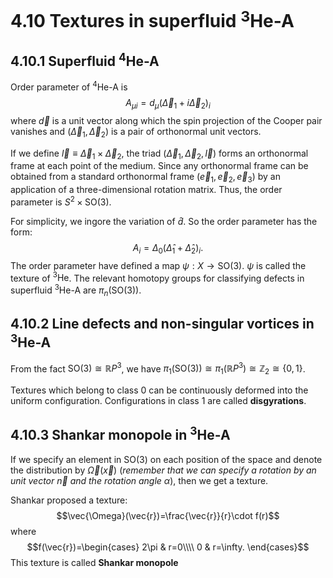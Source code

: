 # 4.10 Textures in superfluid $^3$He-A

## 4.10.1 Superfluid $^4$He-A

Order parameter of $^4$He-A is 
$$A_{\mu i}=d_\mu (\vec{\Delta}_1+i\vec{\Delta}_2)_i$$
where $\vec{d}$ is a unit vector along which the spin projection of the Cooper pair vanishes and $\left(\vec{\Delta}_1,\vec{\Delta}_2\right)$ is a pair of orthonormal unit vectors.

If we define $\vec{l}\equiv\vec{\Delta}_1\times\vec{\Delta}_2$, the triad $(\vec{\Delta}_1,\vec{\Delta}_2,\vec{l})$ forms an orthonormal frame at each point of the medium. Since any orthonormal frame can be obtained from a standard orthonormal frame $(\vec{e}_1,\vec{e}_2,\vec{e}_3)$ by an application of a three-dimensional rotation matrix. Thus, the order parameter is $S^2\times\text{SO(3)}$.

For simplicity, we ingore the variation of $\hat{d}$. So the order parameter has the form:
$$A_i=\Delta_0\left(\hat{\Delta}_1+\hat{\Delta}_2\right)_i.$$
The order parameter have defined a map $\psi:X\rightarrow\text{SO(3)}$. $\psi$ is called the texture of $^3\text{He}$. The relevant homotopy groups for classifying defects in superfluid $^3\text{He-A}$ are $\pi_n(\text{SO(3)})$.

## 4.10.2 Line defects and non-singular vortices in $^3$He-A

From the fact $\text{SO(3)}\cong\mathbb{R}P^3$, we have $\pi_1(\text{SO(3)})\cong\pi_1(\mathbb{R}P^3)\cong\mathbb{Z}_2\cong\{0,1\}$.

Textures which belong to class 0 can be continuously deformed into the uniform configuration. Configurations in class 1 are called **disgyrations**.

## 4.10.3 Shankar monopole in $^3$He-A
If we specify an element in $\text{SO(3)}$ on each position of the space and denote the distribution by $\vec{\Omega}\left(\vec{x}\right)$ (*remember that we can specify a rotation by an unit vector $\vec{n}$ and the rotation angle $\alpha$*), then we get a texture.

Shankar proposed a texture:
$$\vec{\Omega}(\vec{r})=\frac{\vec{r}}{r}\cdot f(r)$$
where
$$f(\vec{r})=\begin{cases}
    2\pi & r=0\\\\
    0    & r=\infty.
\end{cases}$$
This texture is called **Shankar monopole**